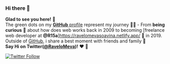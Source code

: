 ### Hi there 👋
**Glad to see you here!** :star_struck: <br> The green dots on my [**GitHub** profile](https://github.com/RaveloMevaSoavina/RaveloMevaSoavina) represent my journey :running_man: - From **being curious** :thinking: about how does web works back in 2009 to becoming [freelance web developer at **@R15a**]https://ravelomevasoavina.netlify.app/ :dart: in 2019. Outside of [GitHub](https://github.com/RaveloMevaSoavina), i share a best moment with friends and family 👬
<br>
**Say Hi on Twitter([@RaveloMeva](https://twitter.com/RaveloMeva))!** :heart: 💬

[![Twitter Follow](https://img.shields.io/twitter/follow/RaveloMeva?style=social)](https://twitter.com/RaveloMeva)


